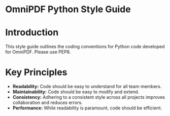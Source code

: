 # OmniPDF Python Style Guide

# Introduction
This style guide outlines the coding conventions for Python code developed for OmniPDF.
Please use PEP8.

# Key Principles
* **Readability:** Code should be easy to understand for all team members.
* **Maintainability:** Code should be easy to modify and extend.
* **Consistency:** Adhering to a consistent style across all projects improves
  collaboration and reduces errors.
* **Performance:** While readability is paramount, code should be efficient.
